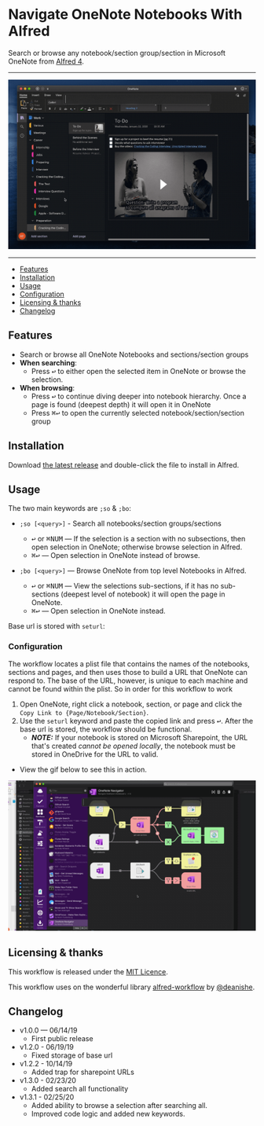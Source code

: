 # Navigate OneNote Notebooks With Alfred

Search or browse any notebook/section group/section in Microsoft OneNote from [Alfred 4][alfredapp].
* * *
![](./imgs/demo.gif)
* * *
<!-- MarkdownTOC autolink="true" bracket="round" depth="3" autoanchor="true" -->

- [Features](#features)
- [Installation](#installation)
- [Usage](#usage)
- [Configuration](#configuration)
- [Licensing & thanks](#licensing--thanks)
- [Changelog](#changelog)

<!-- /MarkdownTOC -->

<a id="features"></a>
## Features

- Search or browse all OneNote Notebooks and sections/section groups
- **When searching**:
  - Press <kbd>↩︎</kbd> to either open the selected item in OneNote or browse the selection.
- **When browsing**:
  - Press <kbd>↩︎</kbd> to continue diving deeper into notebook hierarchy. Once a page is found (deepest depth) it will open it in OneNote
  - Press <kbd>⌘</kbd><kbd>↩︎</kbd> to open the currently selected notebook/section/section group

## Installation

Download [the latest release][gh-releases] and double-click the file to install in Alfred.

<a id="usage"></a>
## Usage

The two main keywords are `;so` & `;bo`:

- `;so [<query>]` - Search all notebooks/section groups/sections

    - <kbd>↩︎</kbd> or <kbd>⌘</kbd><kbd>NUM</kbd> — If the selection is a section with no subsections, then open selection in OneNote; otherwise browse selection in Alfred.
    - <kbd>⌘</kbd><kbd>↩︎</kbd> — Open selection in OneNote instead of browse.

- `;bo [<query>]` — Browse OneNote from top level Notebooks in Alfred.
    - <kbd>↩︎</kbd> or <kbd>⌘</kbd><kbd>NUM</kbd> — View the selections sub-sections, if it has no sub-sections (deepest level of notebook) it will open the page in OneNote.
    - <kbd>⌘</kbd><kbd>↩︎</kbd> — Open selection in OneNote instead.

Base url is stored with `seturl`:

<a id="configuration"></a>
### Configuration

The workflow locates a plist file that contains the names of the notebooks, sections and pages, and then uses those to build a URL that OneNote can respond to. The base of the URL, however, is unique to each machine and cannot be found within the plist. So in order for this workflow to work
1. Open OneNote, right click a notebook, section, or page and click the `Copy Link to {Page/Notebook/Section}`.
2. Use the `seturl` keyword and paste the copied link and press <kbd>↩︎</kbd>. After the base url is stored, the workflow should be functional.
    - **_NOTE:_** If your notebook is stored on Microsoft Sharepoint, the URL that's created _cannot be opened locally_, the notebook must be stored in OneDrive for the URL to valid.
- View the gif below to see this in action.

![](./imgs/seturldemo.gif)

<a id="licensing--thanks"></a>
## Licensing & thanks

This workflow is released under the [MIT Licence][mit].

This workflow uses on the wonderful library [alfred-workflow](https://github.com/deanishe/alfred-workflow) by [@deanishe](https://github.com/deanishe).

<a id="changelog"></a>
## Changelog

- v1.0.0 — 06/14/19
    - First public release
- v1.2.0 - 06/19/19
    - Fixed storage of base url
- v1.2.2 - 10/14/19
    - Added trap for sharepoint URLs
- v1.3.0 - 02/23/20
  - Added search all functionality
- v1.3.1 - 02/25/20
  - Added ability to browse a selection after searching all.
  - Improved code logic and added new keywords.

[alfredapp]: https://www.alfredapp.com/
[gh-releases]: https://github.com/kevin-funderburg/alfred-microsoft-onenote-navigator/releases/latest
[mit]: https://raw.githubusercontent.com/kevin-funderburg/alfred-microsoft-onenote-navigator/master/LICENCE.txt
